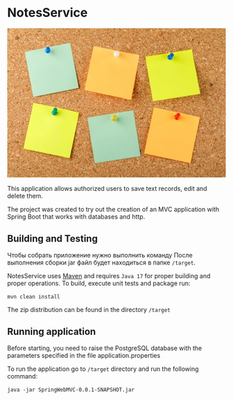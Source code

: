 # NotesService

![logo](notes.jpg)

This application allows authorized users to save text records, edit and delete them.

The project was created to try out the creation of an MVC application with Spring Boot that works with databases and
http.

## Building and Testing

Чтобы собрать приложение нужно выполнить команду После выполнения сборки jar файл будет находиться в папке `/target`.

NotesService uses [Maven](https://maven.apache.org/) and requires `Java 17` for proper building and proper operations.
To build, execute unit tests and package run:

```shell
mvn clean install
```

The zip distribution can be found in the directory `/target`

## Running application

Before starting, you need to raise the PostgreSQL database with the parameters specified in the file
application.properties

To run the application go to `/target` directory and run the following command:

```shell
java -jar SpringWebMVC-0.0.1-SNAPSHOT.jar
```